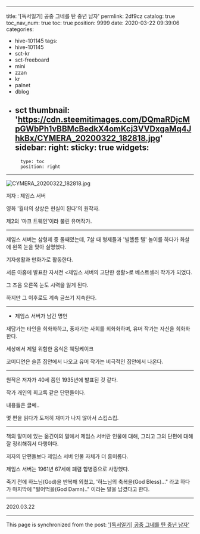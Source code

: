 
---
title: '[독서일기] 공중 그네를 탄 중년 남자'
permlink: 2df9cz
catalog: true
toc_nav_num: true
toc: true
position: 9999
date: 2020-03-22 09:39:06
categories:
- hive-101145
tags:
- hive-101145
- sct-kr
- sct-freeboard
- mini
- zzan
- kr
- palnet
- dblog
- sct
thumbnail: 'https://cdn.steemitimages.com/DQmaRDjcMpGWbPh1vBBMcBedkX4omKcj3VVDxgaMq4JhkBx/CYMERA_20200322_182818.jpg'
sidebar:
    right:
        sticky: true
widgets:
    -
        type: toc
        position: right
---


![CYMERA_20200322_182818.jpg](https://cdn.steemitimages.com/DQmaRDjcMpGWbPh1vBBMcBedkX4omKcj3VVDxgaMq4JhkBx/CYMERA_20200322_182818.jpg)

저자 : 제임스 서버

영화 '월터의 상상은 현실이 된다'의 원작자.

제2의 '마크 트웨인'이라 불린 유머작가.

***

제임스 서버는 삼형제 중 둘째였는데, 7살 때 형제들과 '빌헬름 텔' 놀이를 하다가 화살에 왼쪽 눈을 맞아 실명했다.

기자생활과 만화가로 활동한다.

서른 아홉에 발표한 자서전 <제임스 서버의 고단한 생활>로 베스트셀러 작가가 되었다.

그 즈음 오른쪽 눈도 시력을 잃게 된다.

하지만 그 이후로도 계속 글쓰기 지속한다.

***

- 제임스 서버가 남긴 명언

재담가는 타인을 희화화하고, 풍자가는 사회를 희화화하며, 유머 작가는 자신을 희화화한다.

세상에서 제일 위험한 음식은 웨딩케이크

코미디언은 슬픈 집안에서 나오고 유머 작가는 비극적인 집안에서 나온다.

***

원작은 저자가 40세 쯤인 1935년에 발표된 것 같다.

작가 개인의 회고록 같은 단편들이다.

내용들은 글쎄.. 

몇 편을 읽다가 도저히 재미가 나지 않아서 스킵스킵.

***

책의 말미에 있는 옮긴이의 말에서 제임스 서버란 인물에 대해, 그리고 그의 단편에 대해 잘 정리해줘서 다행이다.

저자의 단편들보다 제임스 서버 인물 자체가 더 흥미롭다.

제임스 서버는 1961년 67세에 폐렴 합병증으로 사망했다.

죽기 전에 하느님(God)을 반복해 외쳤고, '하느님의 축복을(God Bless)..." 라고 하다가 마지막에 "빌어먹을(God Damn).." 이라는 말을 남겼다고 한다.

***

2020.03.22

- - -

This page is synchronized from the post: ['[독서일기] 공중 그네를 탄 중년 남자'](https://steemit.com/@lucky2015/2df9cz)
